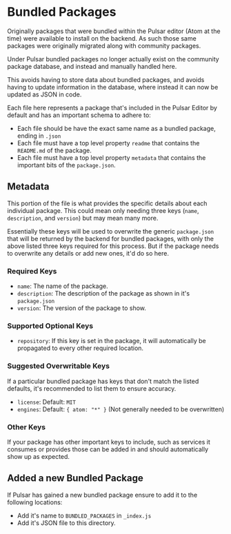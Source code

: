 # Bundled Packages

Originally packages that were bundled within the Pulsar editor (Atom at the time) were available to install on the backend. As such those same packages were originally migrated along with community packages.

Under Pulsar bundled packages no longer actually exist on the community package database, and instead and manually handled here.

This avoids having to store data about bundled packages, and avoids having to update information in the database, where instead it can now be updated as JSON in code.

Each file here represents a package that's included in the Pulsar Editor by default and has an important schema to adhere to:

* Each file should be have the exact same name as a bundled package, ending in `.json`
* Each file must have a top level property `readme` that contains the `README.md` of the package.
* Each file must have a top level property `metadata` that contains the important bits of the `package.json`.

## Metadata

This portion of the file is what provides the specific details about each individual package. This could mean only needing three keys (`name`, `description`, and `version`) but may mean many more.

Essentially these keys will be used to overwrite the generic `package.json` that will be returned by the backend for bundled packages, with only the above listed three keys required for this process. But if the package needs to overwrite any details or add new ones, it'd do so here.

### Required Keys

* `name`: The name of the package.
* `description`: The description of the package as shown in it's `package.json`
* `version`: The version of the package to show.

### Supported Optional Keys

* `repository`: If this key is set in the package, it will automatically be propagated to every other required location.

### Suggested Overwritable Keys

If a particular bundled package has keys that don't match the listed defaults, it's recommended to list them to ensure accuracy.

* `license`: Default: `MIT`
* `engines`: Default: `{ atom: "*" }` (Not generally needed to be overwritten)

### Other Keys

If your package has other important keys to include, such as services it consumes or provides those can be added in and should automatically show up as expected.

## Added a new Bundled Package

If Pulsar has gained a new bundled package ensure to add it to the following locations:

* Add it's name to `BUNDLED_PACKAGES` in `_index.js`
* Add it's JSON file to this directory.

